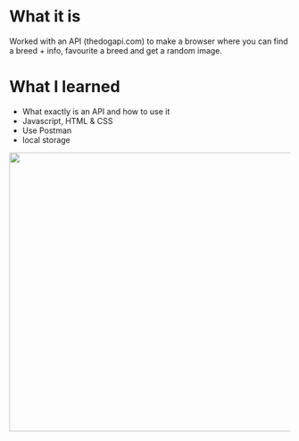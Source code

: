 # What it is
Worked with an API (thedogapi.com) to make a browser where you can find a breed + info, favourite a breed and get a random image.

# What I learned
- What exactly is an API and how to use it
- Javascript, HTML & CSS
- Use Postman
- local storage



<img src="https://user-images.githubusercontent.com/50208723/63636210-9af49a80-c66c-11e9-99b8-93115d09b7d5.png" width="800" height="500">



